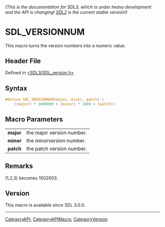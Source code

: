 ###### (This is the documentation for SDL3, which is under heavy development and the API is changing! [SDL2](https://wiki.libsdl.org/SDL2/) is the current stable version!)
# SDL_VERSIONNUM

This macro turns the version numbers into a numeric value.

## Header File

Defined in [<SDL3/SDL_version.h>](https://github.com/libsdl-org/SDL/blob/main/include/SDL3/SDL_version.h)

## Syntax

```c
#define SDL_VERSIONNUM(major, minor, patch) \
    ((major) * 1000000 + (minor) * 1000 + (patch))
```

## Macro Parameters

|           |                           |
| --------- | ------------------------- |
| **major** | the major version number. |
| **minor** | the minorversion number.  |
| **patch** | the patch version number. |

## Remarks

(1,2,3) becomes 1002003.

## Version

This macro is available since SDL 3.0.0.

----
[CategoryAPI](CategoryAPI), [CategoryAPIMacro](CategoryAPIMacro), [CategoryVersion](CategoryVersion)

